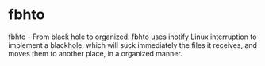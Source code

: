 # fbhto
fbhto - From black hole to organized. fbhto uses inotify Linux interruption to implement a blackhole, which will suck immediately the files it receives, and moves them to another place, in a organized manner.
